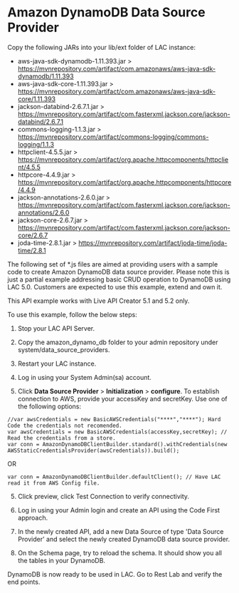 # Amazon DynamoDB Data Source Provider

Copy the following JARs into your lib/ext folder of LAC instance:
- aws-java-sdk-dynamodb-1.11.393.jar > https://mvnrepository.com/artifact/com.amazonaws/aws-java-sdk-dynamodb/1.11.393
- aws-java-sdk-core-1.11.393.jar > https://mvnrepository.com/artifact/com.amazonaws/aws-java-sdk-core/1.11.393
- jackson-databind-2.6.7.1.jar > https://mvnrepository.com/artifact/com.fasterxml.jackson.core/jackson-databind/2.6.7.1
- commons-logging-1.1.3.jar > https://mvnrepository.com/artifact/commons-logging/commons-logging/1.1.3
- httpclient-4.5.5.jar > https://mvnrepository.com/artifact/org.apache.httpcomponents/httpclient/4.5.5
- httpcore-4.4.9.jar > https://mvnrepository.com/artifact/org.apache.httpcomponents/httpcore/4.4.9
- jackson-annotations-2.6.0.jar > https://mvnrepository.com/artifact/com.fasterxml.jackson.core/jackson-annotations/2.6.0
- jackson-core-2.6.7.jar > https://mvnrepository.com/artifact/com.fasterxml.jackson.core/jackson-core/2.6.7
- joda-time-2.8.1.jar > https://mvnrepository.com/artifact/joda-time/joda-time/2.8.1

The following set of *.js files are aimed at providing users with a sample code to create Amazon DynamoDB data source provider. Please note this is just a partial example addressing basic CRUD operation to DynamoDB using LAC 5.0. Customers are expected to use this example, extend and own it.  

This API example works with Live API Creator 5.1 and 5.2 only. 

To use this example, follow the below steps:

1. Stop your LAC API Server.

2. Copy the amazon_dynamo_db folder to your admin repository under system/data_source_providers.

3. Restart your LAC instance.

4. Log in using your System Admin(sa) account.

5. Click **Data Source Provider** > **Initialization** > **configure**. To establish connection to AWS, provide your accessKey and secretKey. Use one of the following options:

```
//var awsCredentials = new BasicAWSCredentials("****","****"); Hard Code the credentials not recomended.
var awsCredentials = new BasicAWSCredentials(accessKey,secretKey); // Read the credentials from a store.
var conn = AmazonDynamoDBClientBuilder.standard().withCredentials(new AWSStaticCredentialsProvider(awsCredentials)).build();
```

OR

```
var conn = AmazonDynamoDBClientBuilder.defaultClient(); // Have LAC read it from AWS Config file.
```

5. Click preview, click Test Connection to verify connectivity.

6. Log in using your Admin login and create an API using the Code First approach.

7. In the newly created API, add a new Data Source of type 'Data Source Provider' and select the newly created DynamoDB data source provider.

8. On the Schema page, try to reload the schema. It should show you all the tables in your DynamoDB.

DynamoDB is now ready to be used in LAC. Go to Rest Lab and verify the end points.
